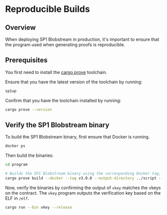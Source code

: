 # Reproducible Builds

## Overview

When deploying SP1 Blobstream in production, it's important to ensure that the program used when generating proofs is reproducible.

## Prerequisites

You first need to install the [cargo prove](https://docs.succinct.xyz/getting-started/install.html#option-1-prebuilt-binaries-recommended) toolchain.

Ensure that you have the latest version of the toolchain by running:

```bash
sp1up
```

Confirm that you have the toolchain installed by running:

```bash
cargo prove --version
```

## Verify the SP1 Blobstream binary

To build the SP1 Blobstream binary, first ensure that Docker is running.

```bash
docker ps
```

Then build the binaries:

```bash
cd program

# Builds the SP1 Blobstream binary using the corresponding Docker tag, output directory and ELF name.
cargo prove build --docker --tag v3.0.0 --output-directory ../script --elf-name blobstream-elf
```

Now, verify the binaries by confirming the output of `vkey` matches the vkeys on the contract. The `vkey` program outputs the verification key
based on the ELF in `/elf`.

```bash
cargo run --bin vkey --release
```

